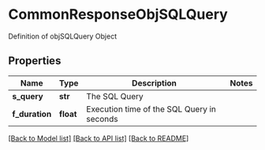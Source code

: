 # CommonResponseObjSQLQuery

Definition of objSQLQuery Object
## Properties
Name | Type | Description | Notes
------------ | ------------- | ------------- | -------------
**s_query** | **str** | The SQL Query | 
**f_duration** | **float** | Execution time of the SQL Query in seconds | 

[[Back to Model list]](../README.md#documentation-for-models) [[Back to API list]](../README.md#documentation-for-api-endpoints) [[Back to README]](../README.md)


